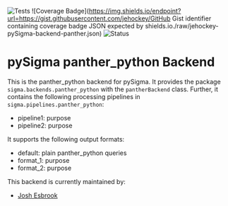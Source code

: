 ![Tests](https://github.com/jehockey/pySigma-backend-panther/actions/workflows/test.yml/badge.svg)
![Coverage Badge](https://img.shields.io/endpoint?url=https://gist.githubusercontent.com/jehockey/GitHub Gist identifier containing coverage badge JSON expected by shields.io./raw/jehockey-pySigma-backend-panther.json)
![Status](https://img.shields.io/badge/Status-pre--release-orange)

# pySigma panther_python Backend

This is the panther_python backend for pySigma. It provides the package `sigma.backends.panther_python` with the `pantherBackend` class.
Further, it contains the following processing pipelines in `sigma.pipelines.panther_python`:

* pipeline1: purpose
* pipeline2: purpose

It supports the following output formats:

* default: plain panther_python queries
* format_1: purpose
* format_2: purpose

This backend is currently maintained by:

* [Josh Esbrook](https://github.com/jehockey/)